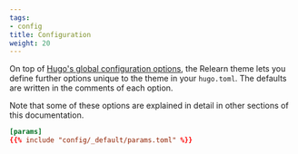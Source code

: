 ```yaml
---
tags:
- config
title: Configuration
weight: 20
---
```


On top of [Hugo's global configuration options](https://gohugo.io/overview/configuration/), the Relearn theme lets you define further options unique to the theme in your `hugo.toml`. The defaults are written in the comments of each option.

Note that some of these options are explained in detail in other sections of this documentation.

````toml {title="hugo.toml"}
[params]
{{% include "config/_default/params.toml" %}}
````
